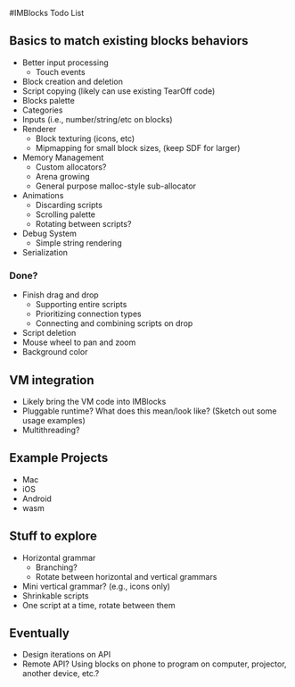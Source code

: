 #IMBlocks Todo List

## Basics to match existing blocks behaviors
  - Better input processing
    - Touch events
  - Block creation and deletion
  - Script copying (likely can use existing TearOff code)
  - Blocks palette
  - Categories
  - Inputs (i.e., number/string/etc on blocks)
  - Renderer
    - Block texturing (icons, etc)
    - Mipmapping for small block sizes, (keep SDF for larger)
  - Memory Management
    - Custom allocators?
    - Arena growing
    - General purpose malloc-style sub-allocator
  - Animations
    - Discarding scripts
    - Scrolling palette
    - Rotating between scripts?
  - Debug System
    - Simple string rendering
  - Serialization
    
### Done?
  - Finish drag and drop
    - Supporting entire scripts
    - Prioritizing connection types
    - Connecting and combining scripts on drop
  - Script deletion
  - Mouse wheel to pan and zoom
  - Background color
  
## VM integration
  - Likely bring the VM code into IMBlocks
  - Pluggable runtime? What does this mean/look like? (Sketch out some usage examples)
  - Multithreading?


## Example Projects
  - Mac
  - iOS
  - Android
  - wasm

## Stuff to explore
  - Horizontal grammar
    - Branching?
    - Rotate between horizontal and vertical grammars
  - Mini vertical grammar? (e.g., icons only)
  - Shrinkable scripts
  - One script at a time, rotate between them


## Eventually
  - Design iterations on API
  - Remote API? Using blocks on phone to program on computer, projector, another device, etc.?
